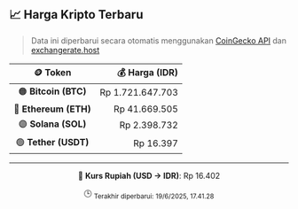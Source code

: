 

<!-- HARGA_KRIPTO -->
## 📈 Harga Kripto Terbaru

> Data ini diperbarui secara otomatis menggunakan [CoinGecko API](https://www.coingecko.com/) dan [exchangerate.host](https://exchangerate.host/)

<div align="center">

| 🪙 Token | 💰 Harga (IDR) |
|:------:|---------------:|
| 🟠 **Bitcoin (BTC)**   | Rp 1.721.647.703 |
| 🔵 **Ethereum (ETH)**  | Rp 41.669.505 |
| 🟣 **Solana (SOL)**    | Rp 2.398.732 |
| 🟢 **Tether (USDT)**   | Rp 16.397 |

---

💱 **Kurs Rupiah (USD → IDR)**: Rp 16.402

🕒 <sub>Terakhir diperbarui: 19/6/2025, 17.41.28</sub>

</div>
<!-- /HARGA_KRIPTO -->